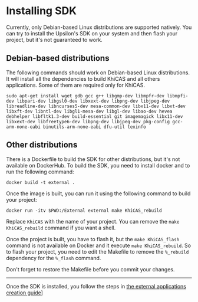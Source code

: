 # Installing SDK

Currently, only Debian-based Linux distributions are supported natively. You can try to install the Upsilon's SDK on your system and then flash your project, but it's not guaranteed to work.

## Debian-based distributions

The following commands should work on Debian-based Linux distributions. It will install all the dependencies to build KhiCAS and all others applications. Some of them are required only for KhiCAS.

```shell
sudo apt-get install wget gdb gcc g++ libgmp-dev libmpfr-dev libmpfi-dev libpari-dev libgsl0-dev libxext-dev libpng-dev libjpeg-dev libreadline-dev libncurses5-dev mesa-common-dev libx11-dev libxt-dev libxft-dev libntl-dev libgl1-mesa-dev libgl-dev libao-dev hevea debhelper libfltk1.3-dev build-essential git imagemagick libx11-dev libxext-dev libfreetype6-dev libpng-dev libjpeg-dev pkg-config gcc-arm-none-eabi binutils-arm-none-eabi dfu-util texinfo
```

## Other distributions

There is a Dockerfile to build the SDK for other distributions, but it's not available on DockerHub. To build the SDK, you need to install docker and to run the following command:

```shell
docker build -t external .
```

Once the image is built, you can run it using the following command to build your project:

```shell
docker run -itv $PWD:/External external make KhiCAS_rebuild
```

Replace `KhiCAS` with the name of your project.
You can remove the `make KhiCAS_rebuild` command if you want a shell.

Once the project is built, you have to flash it, but the `make KhiCAS_flash` command is not available on Docker and it execute `make KhiCAS_rebuild`. So to flash your project, you need to edit the Makefile to remove the `%_rebuild` dependency for the `%_flash` command.

Don't forget to restore the Makefile before you commit your changes.

---

Once the SDK is installed, you follow the steps in [the external applications creation guide](/docs/new-app.md)]